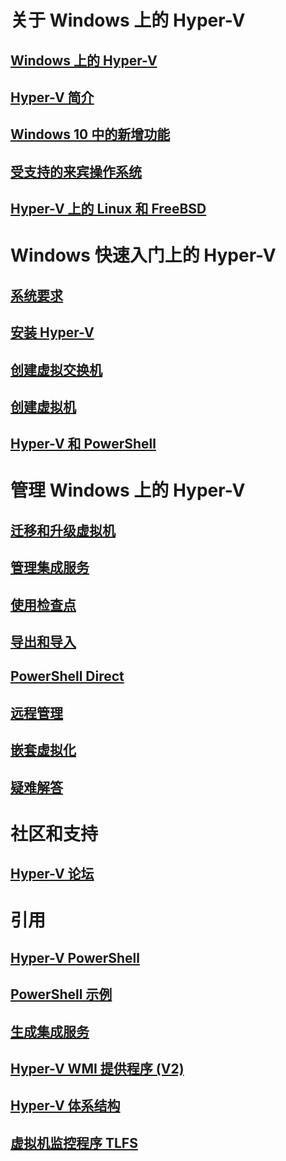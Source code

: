 # 关于 Windows 上的 Hyper-V

## [Windows 上的 Hyper-V](./windows_welcome.md)

## [Hyper-V 简介](./about/hyperv_on_windows.md)

## [Windows 10 中的新增功能](./about/whats_new.md)

## [受支持的来宾操作系统](about/supported_guest_os.md)

## [Hyper-V 上的 Linux 和 FreeBSD](https://technet.microsoft.com/library/dn531030.aspx)

# Windows 快速入门上的 Hyper-V

## [系统要求](quick_start/walkthrough_compatibility.md)

## [安装 Hyper-V](quick_start/walkthrough_install.md)

## [创建虚拟交换机](quick_start/walkthrough_virtual_switch.md)

## [创建虚拟机](quick_start/walkthrough_create_vm.md)

## [Hyper-V 和 PowerShell](quick_start/walkthrough_powershell.md)

# 管理 Windows 上的 Hyper-V

## [迁移和升级虚拟机](user_guide/migrating_vms.md)

## [管理集成服务](user_guide/managing_ics.md)

## [使用检查点](user_guide/checkpoints.md)

## [导出和导入](user_guide/export_import.md)

## [PowerShell Direct](user_guide/vmsession.md)

## [远程管理](user_guide/remote_host_management.md)

## [嵌套虚拟化](user_guide/nesting.md)

## [疑难解答](user_guide/troubleshooting.md)

# 社区和支持

## [Hyper-V 论坛](https://social.technet.microsoft.com/Forums/windowsserver/en-US/home?forum=winserverhyperv)

# 引用

## [Hyper-V PowerShell](https://technet.microsoft.com/library/hh848559.aspx)

## [PowerShell 示例](develop/powershell_snippets.md)

## [生成集成服务](develop/make_mgmt_service.md)

## [Hyper-V WMI 提供程序 (V2)](https://msdn.microsoft.com/library/hh850319.aspx)

## [Hyper-V 体系结构](https://msdn.microsoft.com/en-us/library/cc768520(v=bts.10).aspx)

## [虚拟机监控程序 TLFS](develop/tlfs.md)




<!--HONumber=Feb16_HO3-->


